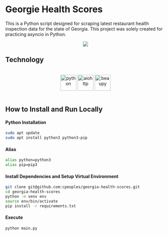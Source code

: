 # Georgie Health Scores

This is a Python script designed for scraping latest restaurant health inspection data for the state of Georgia. This project was solely created for practicing asyncio in Python.

<center><img src="https://upload.wikimedia.org/wikipedia/commons/c/cb/Georgia_peach_logo.svg"></center>

## Technology

<center><div style="display: inline_block"><br/>
<img align="center" alt="python" height="50" width="50" src="https://upload.wikimedia.org/wikipedia/commons/c/c3/Python-logo-notext.svg" />
<img align="center" alt="aiohttp" height="50" width="50" src="https://docs.aiohttp.org/en/stable/_static/aiohttp-plain.svg" />
<img align="center" alt="beaupy" height="50" src="https://user-images.githubusercontent.com/47027005/185082011-cb588f57-d38f-42d8-8312-3981ae1bc479.png" />
</center>

<br/>

## How to Install and Run Locally

#### Python Installation

```bash
sudo apt update
sudo apt install python3 python3-pip
```

#### Alias

```bash
alias python=python3
alias pip=pip3
```

#### Install Dependencies and Setup Virtual Environment

```bash
git clone git@github.com:cpeoples/georgia-health-scores.git
cd georgia-health-scores
python -m venv env
source env/bin/activate
pip install -r requirements.txt
```

#### Execute

```bash
python main.py
```
